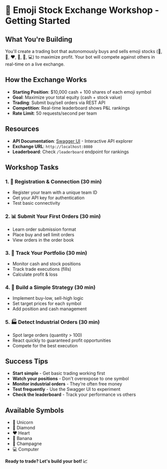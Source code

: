 # 🚀 Emoji Stock Exchange Workshop - Getting Started

## What You're Building

You'll create a trading bot that autonomously buys and sells emoji stocks (🦄, 💎, ❤️, 🍌, 🍾, 💻) to maximize profit. Your bot will compete against others in real-time on a live exchange.

## How the Exchange Works

- **Starting Position**: $10,000 cash + 100 shares of each emoji symbol
- **Goal**: Maximize your total equity (cash + stock value)
- **Trading**: Submit buy/sell orders via REST API
- **Competition**: Real-time leaderboard shows P&L rankings
- **Rate Limit**: 50 requests/second per team

## Resources

- **API Documentation**: [Swagger UI](http://localhost:8080/docs) - Interactive API explorer
- **Exchange URL**: `http://localhost:8080`
- **Leaderboard**: Check `/leaderboard` endpoint for rankings

## Workshop Tasks

### 1. 🔌 **Registration & Connection** (30 min)
- Register your team with a unique team ID
- Get your API key for authentication
- Test basic connectivity

### 2. 📊 **Submit Your First Orders** (30 min)
- Learn order submission format
- Place buy and sell limit orders
- View orders in the order book

### 3. 💼 **Track Your Portfolio** (30 min)
- Monitor cash and stock positions
- Track trade executions (fills)
- Calculate profit & loss

### 4. 🎯 **Build a Simple Strategy** (30 min)
- Implement buy-low, sell-high logic
- Set target prices for each symbol
- Add position and cash management

### 5. 🏭 **Detect Industrial Orders** (30 min)
- Spot large orders (quantity > 100)
- React quickly to guaranteed profit opportunities
- Compete for the best execution

## Success Tips

- **Start simple** - Get basic trading working first
- **Watch your positions** - Don't overexpose to one symbol
- **Monitor industrial orders** - They're often free money
- **Test frequently** - Use the Swagger UI to experiment
- **Check the leaderboard** - Track your performance vs others

## Available Symbols
- 🦄 Unicorn
- 💎 Diamond  
- ❤️ Heart
- 🍌 Banana
- 🍾 Champagne
- 💻 Computer

**Ready to trade? Let's build your bot! 📈**